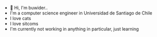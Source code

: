 - 👋 Hi, I'm buwider..
- I'm a computer science engineer in Universidad de Santiago de Chile
- I love cats
- I love sitcoms
- I'm currently not working in anything in particular, just learning

<!---
buwider/buwider is a ✨ special ✨ repository because its `README.md` (this file) appears on your GitHub profile.
You can click the Preview link to take a look at your changes.
--->
